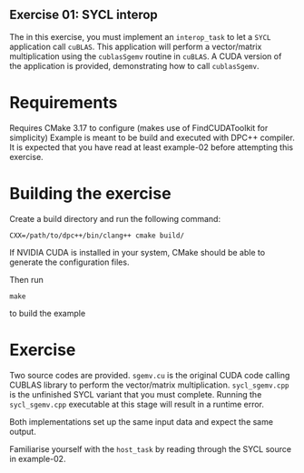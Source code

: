 Exercise 01: SYCL interop
-------------------------------

The in this exercise, you must implement an `interop_task` to let a `SYCL` application call `cuBLAS`.
This application will perform a vector/matrix multiplication using the `cublasSgemv` routine in `cuBLAS`.
A CUDA version of the application is provided, demonstrating how to call `cublasSgemv`.

Requirements
==============

Requires CMake 3.17 to configure (makes use of FindCUDAToolkit for simplicity)
Example is meant to be build and executed with DPC++ compiler.
It is expected that you have read at least example-02 before attempting this exercise.


Building the exercise
=====================


Create a build directory and run the following command:

```
CXX=/path/to/dpc++/bin/clang++ cmake build/
```

If NVIDIA CUDA is installed in your system, CMake should be able to generate
the configuration files.

Then run 

```
make
```

to build the example

Exercise
=========

Two source codes are provided. `sgemv.cu` is the original CUDA code calling
CUBLAS library to perform the vector/matrix multiplication.
`sycl_sgemv.cpp` is the unfinished SYCL variant that you must complete.
Running the `sycl_sgemv.cpp` executable at this stage will result in a runtime error.

Both implementations set up the same input data and expect the same output.

Familiarise yourself with the `host_task` by reading through the SYCL source in example-02.